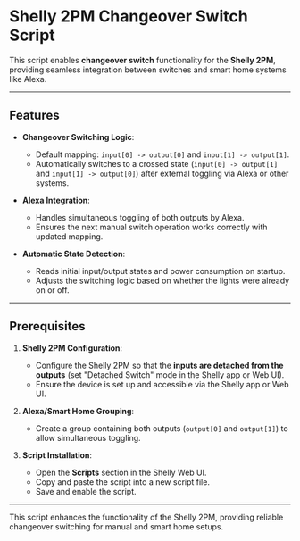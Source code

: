 # Shelly 2PM Changeover Switch Script

This script enables **changeover switch** functionality for the **Shelly 2PM**, providing seamless integration between switches and smart home systems like Alexa.

---

## Features

- **Changeover Switching Logic**:  
  - Default mapping: `input[0] -> output[0]` and `input[1] -> output[1]`.  
  - Automatically switches to a crossed state (`input[0] -> output[1]` and `input[1] -> output[0]`) after external toggling via Alexa or other systems.

- **Alexa Integration**:  
  - Handles simultaneous toggling of both outputs by Alexa.  
  - Ensures the next manual switch operation works correctly with updated mapping.

- **Automatic State Detection**:  
  - Reads initial input/output states and power consumption on startup.  
  - Adjusts the switching logic based on whether the lights were already on or off.

---

## Prerequisites

1. **Shelly 2PM Configuration**:  
   - Configure the Shelly 2PM so that the **inputs are detached from the outputs** (set "Detached Switch" mode in the Shelly app or Web UI).  
   - Ensure the device is set up and accessible via the Shelly app or Web UI.

2. **Alexa/Smart Home Grouping**:  
   - Create a group containing both outputs (`output[0]` and `output[1]`) to allow simultaneous toggling.

3. **Script Installation**:  
   - Open the **Scripts** section in the Shelly Web UI.  
   - Copy and paste the script into a new script file.  
   - Save and enable the script.

---

This script enhances the functionality of the Shelly 2PM, providing reliable changeover switching for manual and smart home setups.
